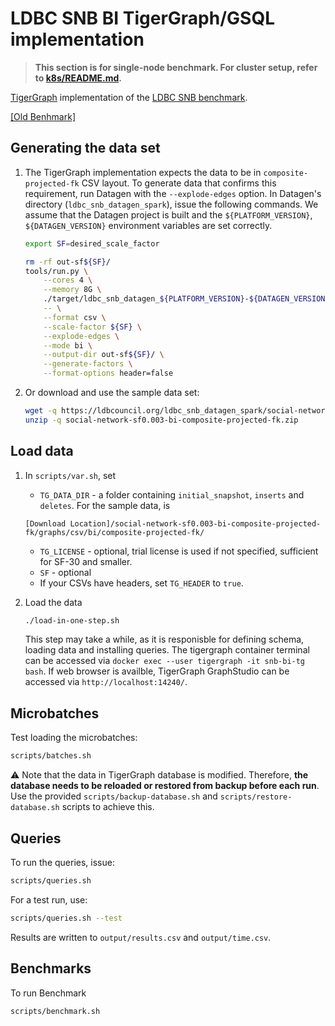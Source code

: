 # LDBC SNB BI TigerGraph/GSQL implementation
> **This section is for single-node benchmark. For cluster setup, refer to [k8s/README.md](./k8s).**

[TigerGraph](https://www.tigergraph.com) implementation of the [LDBC SNB benchmark](https://github.com/ldbc/ldbc_snb_docs). 

[[Old Benhmark]](https://github.com/tigergraph/ecosys/tree/ldbc/ldbc_benchmark/tigergraph/queries_v3)

## Generating the data set

1. The TigerGraph implementation expects the data to be in `composite-projected-fk` CSV layout. To generate data that confirms this requirement, run Datagen with the `--explode-edges` option.  In Datagen's directory (`ldbc_snb_datagen_spark`), issue the following commands. We assume that the Datagen project is built and the `${PLATFORM_VERSION}`, `${DATAGEN_VERSION}` environment variables are set correctly.

    ```bash
    export SF=desired_scale_factor
    ```

    ```bash
    rm -rf out-sf${SF}/
    tools/run.py \
        --cores 4 \
        --memory 8G \
        ./target/ldbc_snb_datagen_${PLATFORM_VERSION}-${DATAGEN_VERSION}.jar -- \
        -- \
        --format csv \
        --scale-factor ${SF} \
        --explode-edges \
        --mode bi \
        --output-dir out-sf${SF}/ \
        --generate-factors \
        --format-options header=false
    ```

1. Or download and use the sample data set:

    ```bash
    wget -q https://ldbcouncil.org/ldbc_snb_datagen_spark/social-network-sf0.003-bi-composite-projected-fk.zip
    unzip -q social-network-sf0.003-bi-composite-projected-fk.zip
    ```

## Load data

1. In `scripts/var.sh`, set 
    * `TG_DATA_DIR` - a folder containing `initial_snapshot`, `inserts` and `deletes`. For the sample data, is 
    ```
    [Download Location]/social-network-sf0.003-bi-composite-projected-fk/graphs/csv/bi/composite-projected-fk/
    ```
    * `TG_LICENSE` - optional, trial license is used if not specified, sufficient for SF-30 and smaller.
    * `SF` - optional
    * If your CSVs have headers, set `TG_HEADER` to `true`.
    
2. Load the data 
    ```bash
    ./load-in-one-step.sh
    ```
    This step may take a while, as it is responisble for defining schema, loading data and installing queries. The tigergraph container terminal can be accessed via `docker exec --user tigergraph -it snb-bi-tg bash`. If web browser is availble, TigerGraph GraphStudio can be accessed via `http://localhost:14240/`.

## Microbatches

Test loading the microbatches:

```bash
scripts/batches.sh
```

:warning: Note that the data in TigerGraph database is modified. Therefore, **the database needs to be reloaded or restored from backup before each run**. Use the provided `scripts/backup-database.sh` and `scripts/restore-database.sh` scripts to achieve this.

## Queries

To run the queries, issue:

```bash
scripts/queries.sh
```

For a test run, use:

```bash
scripts/queries.sh --test
```

Results are written to `output/results.csv` and `output/time.csv`.

## Benchmarks
To run Benchmark
```bash
scripts/benchmark.sh
```